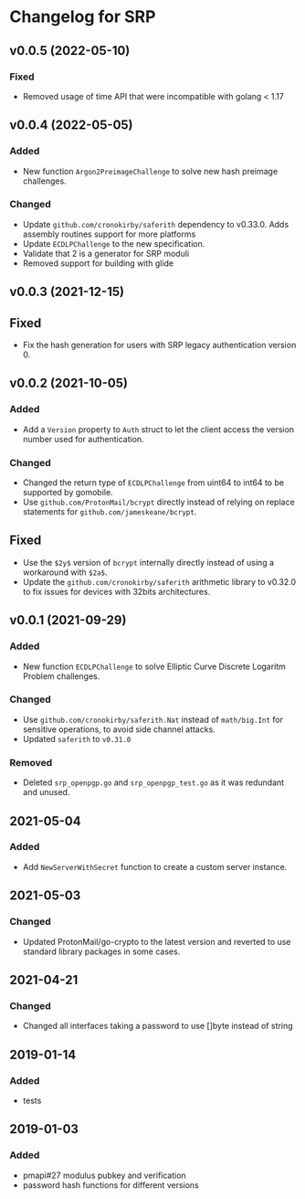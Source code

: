 # Changelog for SRP

## v0.0.5 (2022-05-10)

### Fixed

- Removed usage of time API that were incompatible with golang < 1.17

## v0.0.4 (2022-05-05)

### Added
* New function `Argon2PreimageChallenge` to solve new hash preimage challenges.

### Changed
* Update `github.com/cronokirby/saferith` dependency to v0.33.0. Adds assembly routines support for more platforms
* Update `ECDLPChallenge` to the new specification.
* Validate that 2 is a generator for SRP moduli
* Removed support for building with glide

## v0.0.3 (2021-12-15)

## Fixed
* Fix the hash generation for users with SRP legacy authentication version 0.

## v0.0.2 (2021-10-05)

### Added
* Add a `Version` property to `Auth` struct to let the client access the version number used
for authentication.

### Changed
* Changed the return type of `ECDLPChallenge` from uint64 to int64 to be supported
by gomobile.
* Use `github.com/ProtonMail/bcrypt` directly instead of relying on replace statements for 
`github.com/jameskeane/bcrypt`.

## Fixed
* Use the `$2y$` version of `bcrypt` internally directly instead of using a workaround
with `$2a$`.
* Update the `github.com/cronokirby/saferith` arithmetic library to v0.32.0 to fix
issues for devices with 32bits architectures.

## v0.0.1 (2021-09-29)

### Added
* New function `ECDLPChallenge` to solve Elliptic Curve Discrete Logaritm Problem challenges.

### Changed
* Use `github.com/cronokirby/saferith.Nat` instead of `math/big.Int` for sensitive operations, to avoid side channel attacks.
* Updated `saferith` to `v0.31.0`
### Removed 
* Deleted `srp_openpgp.go` and `srp_openpgp_test.go` as it was redundant and unused. 

## 2021-05-04
### Added
* Add `NewServerWithSecret` function to create a custom server instance.

## 2021-05-03
### Changed 
* Updated ProtonMail/go-crypto to the latest version and reverted to use standard library packages in some cases.

## 2021-04-21
### Changed
* Changed all interfaces taking a password to use []byte instead of string

## 2019-01-14

### Added
* tests

## 2019-01-03

### Added
* pmapi#27 modulus pubkey and verification
* password hash functions for different versions
